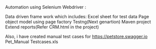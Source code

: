 Automation using Selenium Webdriver :

Data driven frame work which includes:
Excel sheet for test data
Page object model using page factory
Testng(Next genartion)
Maven project 
Extend reports(Refer CRM.html in the project)

Also, i have created manual test cases for https://petstore.swagger.io 
Pet_Manual Testcases.xls
